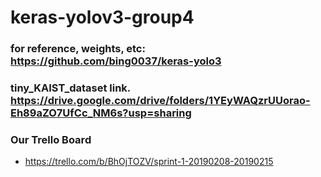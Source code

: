 # keras-yolov3-group4

### for reference, weights, etc: https://github.com/bing0037/keras-yolo3

### tiny_KAIST_dataset link. https://drive.google.com/drive/folders/1YEyWAQzrUUorao-Eh89aZO7UfCc_NM6s?usp=sharing


### Our Trello Board
* https://trello.com/b/BhOjTOZV/sprint-1-20190208-20190215
